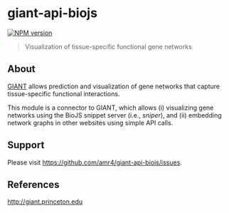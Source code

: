 # giant-api-biojs

[![NPM version](http://img.shields.io/npm/v/giant-api-biojs.svg)](https://www.npmjs.org/package/giant-api-biojs)

> Visualization of tissue-specific functional gene networks

## About

[GIANT](http://giant.princeton.edu) allows prediction and visualization of gene networks that capture tissue-specific functional interactions.

This module is a connector to GIANT, which allows (i) visualizing gene networks using the BioJS snippet server (i.e., *sniper*), and (ii) embedding network graphs in other websites using simple API calls.

## Support

Please visit https://github.com/amr4/giant-api-biojs/issues.

## References

http://giant.princeton.edu
